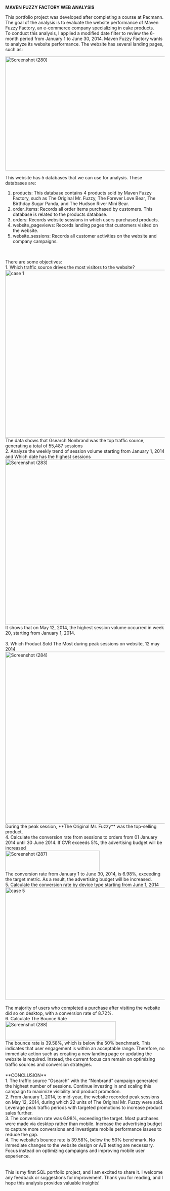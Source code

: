 **MAVEN FUZZY FACTORY WEB ANALYSIS**

This portfolio project was developed after completing a course at Pacmann. The goal of the analysis is to evaluate the website performance of Maven Fuzzy Factory, an e-commerce company specializing in cake products.<br>
To conduct this analysis, I applied a modified date filter to review the 6-month period from January 1 to June 30, 2014. Maven Fuzzy Factory wants to analyze its website performance. The website has several landing pages, such as:<br>  

<img width="553" height="360" alt="Screenshot (280)" src="https://github.com/user-attachments/assets/273fe5e6-3c81-429b-9c01-62a08e1ae47b" />  

This website has 5 databases that we can use for analysis. These databases are: <br>
1. products: This database contains 4 products sold by Maven Fuzzy Factory, such as The Original Mr. Fuzzy, The Forever Love Bear, The Birthday Sugar Panda, and The Hudson River Mini Bear.  
2. order_items: Records all order items purchased by customers. This database is related to the products database.  
3. orders: Records website sessions in which users purchased products.  
4. website_pageviews: Records landing pages that customers visited on the website.  
5. website_sessions: Records all customer activities on the website and company campaigns.  
<br>
<br>
There are some objectives:<br> 
1. Which traffic source drives the most visitors to the website?
<br>
   <img width="643" height="530" alt="case 1" src="https://github.com/user-attachments/assets/c519791c-5980-4f70-8cc2-b196dec4293b"/>
   <br>
   The data shows that Gsearch Nonbrand was the top traffic source, generating a total of 55,487 sessions
   <br>
2. Analyze the weekly trend of session volume starting from January 1, 2014 and Which date has the highest sessions
<br>
   <img width="664" height="523" alt="Screenshot (283)" src="https://github.com/user-attachments/assets/2ed5548b-2cbd-47a8-a3a6-cf75c6f3cf24"/>  
<br>
   It shows that on May 12, 2014, the highest session volume occurred in week 20, starting from January 1, 2014. <br>
   <br>
3. Which Product Sold The Most during peak sessions on website, 12 may 2014
<br>
   <img width="653" height="543" alt="Screenshot (284)" src="https://github.com/user-attachments/assets/089f7a34-f622-48f2-895f-27381ac77aef"/>
   <br>
   During the peak session, **The Original Mr. Fuzzy** was the top-selling product.
<br>
4. Calculate the conversion rate from sessions to orders from 01 January 2014 until 30 June 2014. If CVR exceeds 5%, the advertising budget will be increased  
<br>
    <img width="298" height="65" alt="Screenshot (287)" src="https://github.com/user-attachments/assets/665814b9-90ec-4888-b6bd-83c69dd293af"/>
   <br>
   The conversion rate from January 1 to June 30, 2014, is 6.98%, exceeding the target metric. As a result, the advertising budget will be increased.
   <br>
5. Calculate the conversion rate by device type starting from June 1, 2014
   <br>
 <img width="1071" height="355" alt="case 5" src="https://github.com/user-attachments/assets/2d31015d-5dc0-43c0-8a66-d449251ca273"/> <br>
   <br>
   The majority of users who completed a purchase after visiting the website did so on desktop, with a conversion rate of 8.72%.
   <br>
6. Calculate The Bounce Rate
   <br>
   <img width="349" height="60" alt="Screenshot (288)" src="https://github.com/user-attachments/assets/56456aae-6cf9-4c01-832e-9e1e77340d83"/>
    <br>
    The bounce rate is 39.58%, which is below the 50% benchmark. This indicates that user engagement is within an acceptable range. Therefore, no immediate action such as creating a new landing page or updating the website is required. Instead, the current focus can remain on optimizing traffic sources and conversion strategies.
    <br>
    <br>
**CONCLUSION**<br>
1. The traffic source “Gsearch” with the “Nonbrand” campaign generated the highest number of sessions. Continue investing in and scaling this campaign to maximize visibility and product promotion.<br>
2. From January 1, 2014, to mid-year, the website recorded peak sessions on May 12, 2014, during which 22 units of The Original Mr. Fuzzy were sold. Leverage peak traffic periods with targeted promotions to increase product sales further.<br>
3. The conversion rate was 6.98%, exceeding the target. Most purchases were made via desktop rather than mobile. Increase the advertising budget to capture more conversions and investigate mobile performance issues to reduce the gap.<br>
4. The website’s bounce rate is 39.58%, below the 50% benchmark. No immediate changes to the website design or A/B testing are necessary. Focus instead on optimizing campaigns and improving mobile user experience. <br>
<br>
<br>
This is my first SQL portfolio project, and I am excited to share it. I welcome any feedback or suggestions for improvement. Thank you for reading, and I hope this analysis provides valuable insights!
